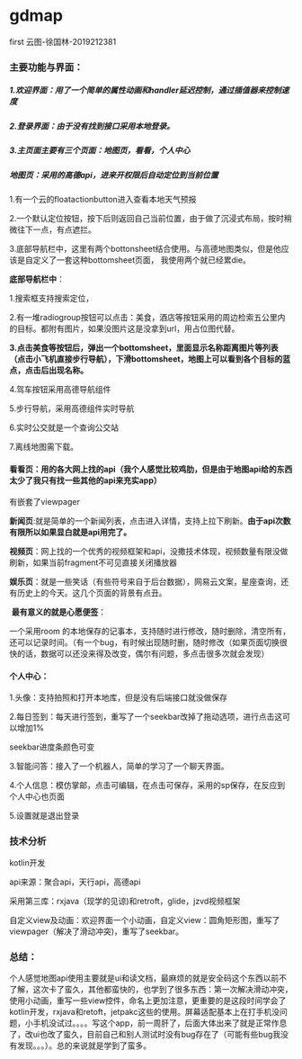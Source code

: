 # gdmap
first
云图-徐国林-2019212381
### 主要功能与界面：

##### 1.欢迎界面：用了一个简单的属性动画和handler延迟控制，通过插值器来控制速度

##### 2.登录界面：由于没有找到接口采用本地登录。

##### 3.主页面主要有三个页面：地图页，看看，个人中心

#####    地图页：采用的高德api，进来开权限后自动定位到当前位置

1.有一个云的floatactionbutton进入查看本地天气预报

2.一个默认定位按钮，按下后则返回自己当前位置，由于做了沉浸式布局，按时稍微往下一点，有点遮拦。

3.底部导航栏中，这里有两个bottonsheet结合使用。与高德地图类似，但是他应该是自定义了一套这种bottomsheet页面， 我使用两个就已经累die。

**底部导航栏中**：

1.搜索框支持搜索定位，

2.有一堆radiogroup按钮可以点击：美食，酒店等按钮采用的周边检索五公里内的目标。都附有图片，如果没图片这是没拿到url，用占位图代替。

**3.点击美食等按钮后，弹出一个bottomsheet，里面显示名称距离图片等列表（点击小飞机直接步行导航），下滑bottomsheet，地图上可以看到各个目标的蓝点，点击后出现名称。**

4.驾车按钮采用高德导航组件

5.步行导航，采用高德组件实时导航

6.实时公交就是一个查询公交站

7.离线地图需下载。

####   看看页：用的各大网上找的api（我个人感觉比较鸡肋，但是由于地图api给的东西太少了我只有找一些其他的api来充实app）

有嵌套了viewpager

**新闻页**:就是简单的一个新闻列表，点击进入详情，支持上拉下刷新。**由于api次数有限所以如果显白就是api用完了。**

**视频页**：网上找的一个优秀的视频框架和api，没撒技术体现，视频数量有限没做刷新，如果当前fragment不可见直接关闭播放器

**娱乐页**：就是一些笑话（有些符号来自于后台数据），网易云文案，星座查询，还有历史上的今天。这几个页面的背景有点丑。

​			**最有意义的就是心愿便签**：

一个采用room 的本地保存的记事本，支持随时进行修改，随时删除，清空所有，还可以记录时间。（有一个bug，有时候出现随时删，随时修改（如果页面切换很快的话，数据可以还没来得及改变，偶尔有问题，多点击很多次就会发现）

####   个人中心：

1.头像：支持拍照和打开本地库，但是没有后端接口就没做保存

2.每日签到：每天进行签到，重写了一个seekbar改掉了拖动选项，进行点击这可以增加1%

seekbar进度条颜色可变

3.智能问答：接入了一个机器人，简单的学习了一个聊天界面。

4.个人信息：模仿掌邮，点击可编辑，在点击可保存，采用的sp保存，在反应到个人中心也页面

5.设置就是退出登录

### 技术分析

kotlin开发

api来源：聚合api，天行api，高德api

采用第三库：rxjava（现学的见谅)和retroft，glide，jzvd视频框架

自定义view及动画：欢迎界面一个小动画，自定义view：圆角矩形图，重写了viewpager（解决了滑动冲突)，重写了seekbar。

### 总结：

个人感觉地图api使用主要就是ui和读文档，最麻烦的就是安全码这个东西以前不了解，这次卡了蛮久，其他都蛮快的，也学到了很多东西：第一次解决滑动冲突，使用小动画，重写一些view控件，命名上更加注意，更重要的是这段时间学会了kotlin开发，rxjava和retoft，jetpakc这些的使用。屏幕适配基本上在打手机没问题，小手机没试过。。。。写这个app，前一周肝了，后面大体出来了就是正常作息了，改ui也改了蛮久，目前自己和别人测试时没有bug存在了（可能有些bug我没有发现。。。）。总的来说就是学到了蛮多。
